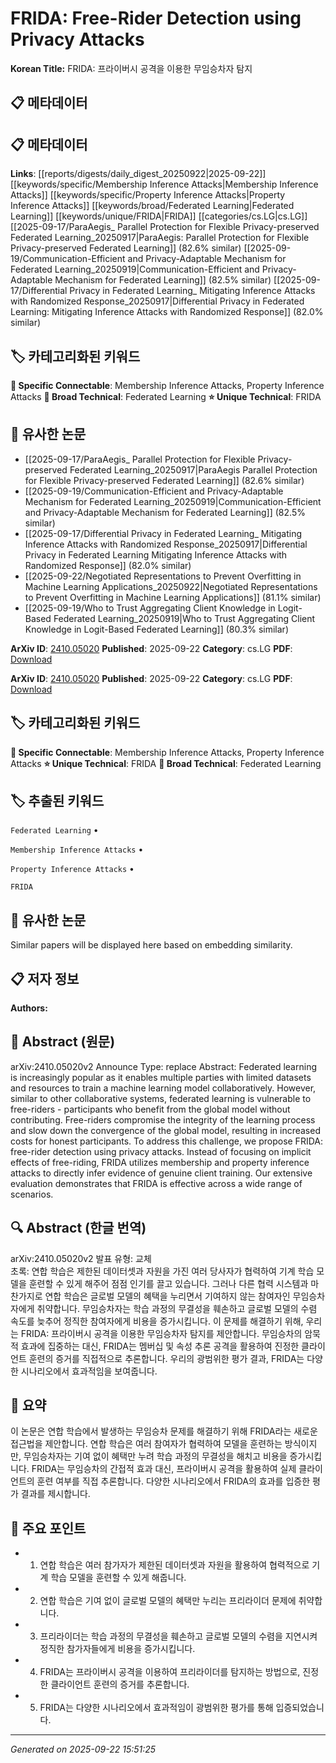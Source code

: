 # FRIDA: Free-Rider Detection using Privacy Attacks

**Korean Title:** FRIDA: 프라이버시 공격을 이용한 무임승차자 탐지

## 📋 메타데이터

## 📋 메타데이터

**Links**: [[reports/digests/daily_digest_20250922|2025-09-22]] [[keywords/specific/Membership Inference Attacks|Membership Inference Attacks]] [[keywords/specific/Property Inference Attacks|Property Inference Attacks]] [[keywords/broad/Federated Learning|Federated Learning]] [[keywords/unique/FRIDA|FRIDA]] [[categories/cs.LG|cs.LG]] [[2025-09-17/ParaAegis_ Parallel Protection for Flexible Privacy-preserved Federated Learning_20250917|ParaAegis: Parallel Protection for Flexible Privacy-preserved Federated Learning]] (82.6% similar) [[2025-09-19/Communication-Efficient and Privacy-Adaptable Mechanism for Federated Learning_20250919|Communication-Efficient and Privacy-Adaptable Mechanism for Federated Learning]] (82.5% similar) [[2025-09-17/Differential Privacy in Federated Learning_ Mitigating Inference Attacks with Randomized Response_20250917|Differential Privacy in Federated Learning: Mitigating Inference Attacks with Randomized Response]] (82.0% similar)

## 🏷️ 카테고리화된 키워드
**🔗 Specific Connectable**: Membership Inference Attacks, Property Inference Attacks
**🔬 Broad Technical**: Federated Learning
**⭐ Unique Technical**: FRIDA
## 🔗 유사한 논문
- [[2025-09-17/ParaAegis_ Parallel Protection for Flexible Privacy-preserved Federated Learning_20250917|ParaAegis Parallel Protection for Flexible Privacy-preserved Federated Learning]] (82.6% similar)
- [[2025-09-19/Communication-Efficient and Privacy-Adaptable Mechanism for Federated Learning_20250919|Communication-Efficient and Privacy-Adaptable Mechanism for Federated Learning]] (82.5% similar)
- [[2025-09-17/Differential Privacy in Federated Learning_ Mitigating Inference Attacks with Randomized Response_20250917|Differential Privacy in Federated Learning Mitigating Inference Attacks with Randomized Response]] (82.0% similar)
- [[2025-09-22/Negotiated Representations to Prevent Overfitting in Machine Learning Applications_20250922|Negotiated Representations to Prevent Overfitting in Machine Learning Applications]] (81.1% similar)
- [[2025-09-19/Who to Trust Aggregating Client Knowledge in Logit-Based Federated Learning_20250919|Who to Trust Aggregating Client Knowledge in Logit-Based Federated Learning]] (80.3% similar)


**ArXiv ID**: [2410.05020](https://arxiv.org/abs/2410.05020)
**Published**: 2025-09-22
**Category**: cs.LG
**PDF**: [Download](https://arxiv.org/pdf/2410.05020.pdf)


**ArXiv ID**: [2410.05020](https://arxiv.org/abs/2410.05020)
**Published**: 2025-09-22
**Category**: cs.LG
**PDF**: [Download](https://arxiv.org/pdf/2410.05020.pdf)

## 🏷️ 카테고리화된 키워드
**🔗 Specific Connectable**: Membership Inference Attacks, Property Inference Attacks
**⭐ Unique Technical**: FRIDA
**🔬 Broad Technical**: Federated Learning

## 🏷️ 추출된 키워드



`Federated Learning` • 

`Membership Inference Attacks` • 

`Property Inference Attacks` • 

`FRIDA`



## 🔗 유사한 논문

Similar papers will be displayed here based on embedding similarity.

## 📋 저자 정보

**Authors:** 

## 📄 Abstract (원문)

arXiv:2410.05020v2 Announce Type: replace 
Abstract: Federated learning is increasingly popular as it enables multiple parties with limited datasets and resources to train a machine learning model collaboratively. However, similar to other collaborative systems, federated learning is vulnerable to free-riders - participants who benefit from the global model without contributing. Free-riders compromise the integrity of the learning process and slow down the convergence of the global model, resulting in increased costs for honest participants. To address this challenge, we propose FRIDA: free-rider detection using privacy attacks. Instead of focusing on implicit effects of free-riding, FRIDA utilizes membership and property inference attacks to directly infer evidence of genuine client training. Our extensive evaluation demonstrates that FRIDA is effective across a wide range of scenarios.

## 🔍 Abstract (한글 번역)

arXiv:2410.05020v2 발표 유형: 교체  
초록: 연합 학습은 제한된 데이터셋과 자원을 가진 여러 당사자가 협력하여 기계 학습 모델을 훈련할 수 있게 해주어 점점 인기를 끌고 있습니다. 그러나 다른 협력 시스템과 마찬가지로 연합 학습은 글로벌 모델의 혜택을 누리면서 기여하지 않는 참여자인 무임승차자에게 취약합니다. 무임승차자는 학습 과정의 무결성을 훼손하고 글로벌 모델의 수렴 속도를 늦추어 정직한 참여자에게 비용을 증가시킵니다. 이 문제를 해결하기 위해, 우리는 FRIDA: 프라이버시 공격을 이용한 무임승차자 탐지를 제안합니다. 무임승차의 암묵적 효과에 집중하는 대신, FRIDA는 멤버십 및 속성 추론 공격을 활용하여 진정한 클라이언트 훈련의 증거를 직접적으로 추론합니다. 우리의 광범위한 평가 결과, FRIDA는 다양한 시나리오에서 효과적임을 보여줍니다.

## 📝 요약

이 논문은 연합 학습에서 발생하는 무임승차 문제를 해결하기 위해 FRIDA라는 새로운 접근법을 제안합니다. 연합 학습은 여러 참여자가 협력하여 모델을 훈련하는 방식이지만, 무임승차자는 기여 없이 혜택만 누려 학습 과정의 무결성을 해치고 비용을 증가시킵니다. FRIDA는 무임승차의 간접적 효과 대신, 프라이버시 공격을 활용하여 실제 클라이언트의 훈련 여부를 직접 추론합니다. 다양한 시나리오에서 FRIDA의 효과를 입증한 평가 결과를 제시합니다.

## 🎯 주요 포인트


- 1. 연합 학습은 여러 참가자가 제한된 데이터셋과 자원을 활용하여 협력적으로 기계 학습 모델을 훈련할 수 있게 해줍니다.

- 2. 연합 학습은 기여 없이 글로벌 모델의 혜택만 누리는 프리라이더 문제에 취약합니다.

- 3. 프리라이더는 학습 과정의 무결성을 훼손하고 글로벌 모델의 수렴을 지연시켜 정직한 참가자들에게 비용을 증가시킵니다.

- 4. FRIDA는 프라이버시 공격을 이용하여 프리라이더를 탐지하는 방법으로, 진정한 클라이언트 훈련의 증거를 추론합니다.

- 5. FRIDA는 다양한 시나리오에서 효과적임이 광범위한 평가를 통해 입증되었습니다.


---

*Generated on 2025-09-22 15:51:25*